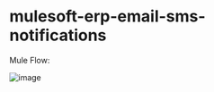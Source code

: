 # mulesoft-erp-email-sms-notifications

Mule Flow:

![image](https://user-images.githubusercontent.com/20736982/215886430-cd8f7bcf-09fc-47b3-ab2d-6d9d1623e495.png)
